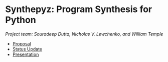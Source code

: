 # Synthepyz: Program Synthesis for Python #

*Project team: Souradeep Dutta, Nicholas V. Lewchenko, and William Temple*

- [Proposal](proposal/proposal.md)
- [Status Update](status-update/status-update.md)
- [Presentation](presentation/presentation.pdf)
